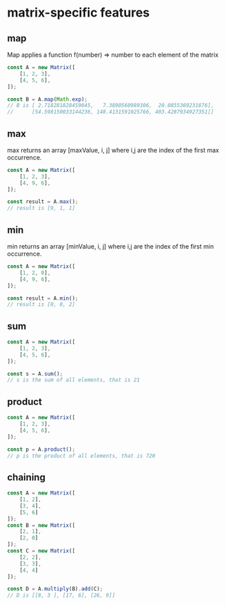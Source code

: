 # matrix-specific features

## map
Map applies a function f(number) => number to each element of the matrix
```javascript
const A = new Matrix([
    [1, 2, 3], 
    [4, 5, 6], 
]);

const B = A.map(Math.exp);
// B is [ 2.718281828459045,   7.3890560989306,  20.0855369231876], 
//      [54.598150033144236, 148.4131591025766, 403.4287934927351]]
```
## max
max returns an array [maxValue, i, j] where i,j are the index of the first max occurrence.
```javascript
const A = new Matrix([
    [1, 2, 3], 
    [4, 9, 6], 
]);

const result = A.max();
// result is [9, 1, 1]

```
## min
min returns an array [minValue, i, j] where i,j are the index of the first min occurrence.
```javascript
const A = new Matrix([
    [1, 2, 0], 
    [4, 9, 6], 
]);

const result = A.min();
// result is [0, 0, 2]

```
## sum

```javascript
const A = new Matrix([
    [1, 2, 3], 
    [4, 5, 6], 
]);

const s = A.sum();
// s is the sum of all elements, that is 21

```
## product
```javascript
const A = new Matrix([
    [1, 2, 3], 
    [4, 5, 6], 
]);

const p = A.product();
// p is the product of all elements, that is 720
```
## chaining
```javascript
const A = new Matrix([
    [1, 2], 
    [3, 4], 
    [5, 6]
]); 
const B = new Matrix([
    [2, 1], 
    [2, 0]
]);
const C = new Matrix([
    [2, 2], 
    [3, 3], 
    [4, 4]
]); 

const D = A.multiply(B).add(C);
// D is [[8, 3 ], [17, 6], [26, 9]]
```
